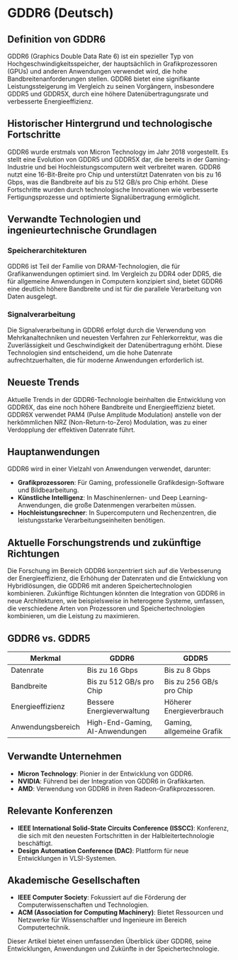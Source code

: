# GDDR6 (Deutsch)

## Definition von GDDR6
GDDR6 (Graphics Double Data Rate 6) ist ein spezieller Typ von Hochgeschwindigkeitsspeicher, der hauptsächlich in Grafikprozessoren (GPUs) und anderen Anwendungen verwendet wird, die hohe Bandbreitenanforderungen stellen. GDDR6 bietet eine signifikante Leistungssteigerung im Vergleich zu seinen Vorgängern, insbesondere GDDR5 und GDDR5X, durch eine höhere Datenübertragungsrate und verbesserte Energieeffizienz.

## Historischer Hintergrund und technologische Fortschritte
GDDR6 wurde erstmals von Micron Technology im Jahr 2018 vorgestellt. Es stellt eine Evolution von GDDR5 und GDDR5X dar, die bereits in der Gaming-Industrie und bei Hochleistungscomputern weit verbreitet waren. GDDR6 nutzt eine 16-Bit-Breite pro Chip und unterstützt Datenraten von bis zu 16 Gbps, was die Bandbreite auf bis zu 512 GB/s pro Chip erhöht. Diese Fortschritte wurden durch technologische Innovationen wie verbesserte Fertigungsprozesse und optimierte Signalübertragung ermöglicht.

## Verwandte Technologien und ingenieurtechnische Grundlagen

### Speicherarchitekturen
GDDR6 ist Teil der Familie von DRAM-Technologien, die für Grafikanwendungen optimiert sind. Im Vergleich zu DDR4 oder DDR5, die für allgemeine Anwendungen in Computern konzipiert sind, bietet GDDR6 eine deutlich höhere Bandbreite und ist für die parallele Verarbeitung von Daten ausgelegt.

### Signalverarbeitung
Die Signalverarbeitung in GDDR6 erfolgt durch die Verwendung von Mehrkanaltechniken und neuesten Verfahren zur Fehlerkorrektur, was die Zuverlässigkeit und Geschwindigkeit der Datenübertragung erhöht. Diese Technologien sind entscheidend, um die hohe Datenrate aufrechtzuerhalten, die für moderne Anwendungen erforderlich ist.

## Neueste Trends
Aktuelle Trends in der GDDR6-Technologie beinhalten die Entwicklung von GDDR6X, das eine noch höhere Bandbreite und Energieeffizienz bietet. GDDR6X verwendet PAM4 (Pulse Amplitude Modulation) anstelle von der herkömmlichen NRZ (Non-Return-to-Zero) Modulation, was zu einer Verdopplung der effektiven Datenrate führt.

## Hauptanwendungen
GDDR6 wird in einer Vielzahl von Anwendungen verwendet, darunter:

- **Grafikprozessoren**: Für Gaming, professionelle Grafikdesign-Software und Bildbearbeitung.
- **Künstliche Intelligenz**: In Maschinenlernen- und Deep Learning-Anwendungen, die große Datenmengen verarbeiten müssen.
- **Hochleistungsrechner**: In Supercomputern und Rechenzentren, die leistungsstarke Verarbeitungseinheiten benötigen.

## Aktuelle Forschungstrends und zukünftige Richtungen
Die Forschung im Bereich GDDR6 konzentriert sich auf die Verbesserung der Energieeffizienz, die Erhöhung der Datenraten und die Entwicklung von Hybridlösungen, die GDDR6 mit anderen Speichertechnologien kombinieren. Zukünftige Richtungen könnten die Integration von GDDR6 in neue Architekturen, wie beispielsweise in heterogene Systeme, umfassen, die verschiedene Arten von Prozessoren und Speichertechnologien kombinieren, um die Leistung zu maximieren.

## GDDR6 vs. GDDR5
| **Merkmal**         | **GDDR6**                       | **GDDR5**                       |
|---------------------|---------------------------------|---------------------------------|
| Datenrate           | Bis zu 16 Gbps                  | Bis zu 8 Gbps                   |
| Bandbreite          | Bis zu 512 GB/s pro Chip        | Bis zu 256 GB/s pro Chip        |
| Energieeffizienz     | Bessere Energieverwaltung        | Höherer Energieverbrauch        |
| Anwendungsbereich    | High-End-Gaming, AI-Anwendungen | Gaming, allgemeine Grafik       |

## Verwandte Unternehmen
- **Micron Technology**: Pionier in der Entwicklung von GDDR6.
- **NVIDIA**: Führend bei der Integration von GDDR6 in Grafikkarten.
- **AMD**: Verwendung von GDDR6 in ihren Radeon-Grafikprozessoren.

## Relevante Konferenzen
- **IEEE International Solid-State Circuits Conference (ISSCC)**: Konferenz, die sich mit den neuesten Fortschritten in der Halbleitertechnologie beschäftigt.
- **Design Automation Conference (DAC)**: Plattform für neue Entwicklungen in VLSI-Systemen.

## Akademische Gesellschaften
- **IEEE Computer Society**: Fokussiert auf die Förderung der Computerwissenschaften und Technologien.
- **ACM (Association for Computing Machinery)**: Bietet Ressourcen und Netzwerke für Wissenschaftler und Ingenieure im Bereich Computertechnik.

Dieser Artikel bietet einen umfassenden Überblick über GDDR6, seine Entwicklungen, Anwendungen und Zukünfte in der Speichertechnologie.